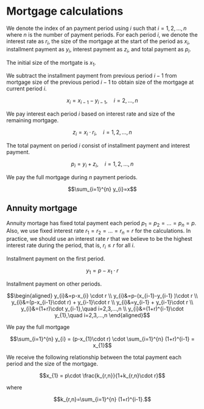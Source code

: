 # Mortgage calculations
We denote the index of an payment period using $i$ such that $i=1,2,...,n$ where $n$ is the number of payment periods.
For each period $i,$ we denote the interest rate as $r_{i},$ the size of the mortgage at the start of the period as $x_{i},$ installment payment as $y_{i},$ interest payment as $z_{i},$ and total payment as $p_{i}.$

The initial size of the mortgate is $x_{1}.$

We subtract the installment payment from previous period $i-1$ from mortgage size of the previous period $i-1$ to obtain size of the mortgage at current period $i$.

$$x_{i}=x_{i-1}-y_{i-1},\quad i=2,...,n$$

We pay interest each period $i$ based on interest rate and size of the remaining mortgage.

$$z_{i}=x_{i}\cdot r_{i},\quad i=1,2,...,n$$

The total payment on period $i$ consist of installment payment and interest payment.

$$p_{i}=y_{i}+z_{i},\quad i=1,2,...,n$$

We pay the full mortgage during $n$ payment periods.

$$\sum_{i=1}^{n} y_{i}=x$$


## Annuity mortgage
Annuity mortage has fixed total payment each period $p_{1}=p_{2}=...=p_{n}=p.$
Also, we use fixed interest rate $r_{1}=r_{2}=...=r_{n}=r$ for the calculations.
In practice, we should use an interest rate $r$ that we believe to be the highest interest rate during the period, that is, $r_{i} \le r$ for all $i$.

Installment payment on the first period.

$$y_{1}=p-x_{1} \cdot r$$

Installment payment on other periods.

$$\begin{aligned}
y_{i}&=p-x_{i} \cdot r \\
y_{i}&=p-(x_{i-1}-y_{i-1} )\cdot r \\
y_{i}&=(p-x_{i-1}\cdot r) + y_{i-1}\cdot r \\
y_{i}&=y_{i-1} + y_{i-1}\cdot r \\
y_{i}&=(1+r)\cdot y_{i-1},\quad i=2,3,...,n \\
y_{i}&=(1+r)^{i-1}\cdot y_{1},\quad i=2,3,...,n
\end{aligned}$$

We pay the full mortgage

$$\sum_{i=1}^{n} y_{i} = (p-x_{1}\cdot r) \cdot \sum_{i=1}^{n} (1+r)^{i-1} = x_{1}$$

We receive the following relationship between the total payment each period and the size of the mortgage.

$$x_{1} = p\cdot \frac{k_{r,n}}{1+k_{r,n}\cdot r}$$

where

$$k_{r,n}=\sum_{i=1}^{n} (1+r)^{i-1}.$$
